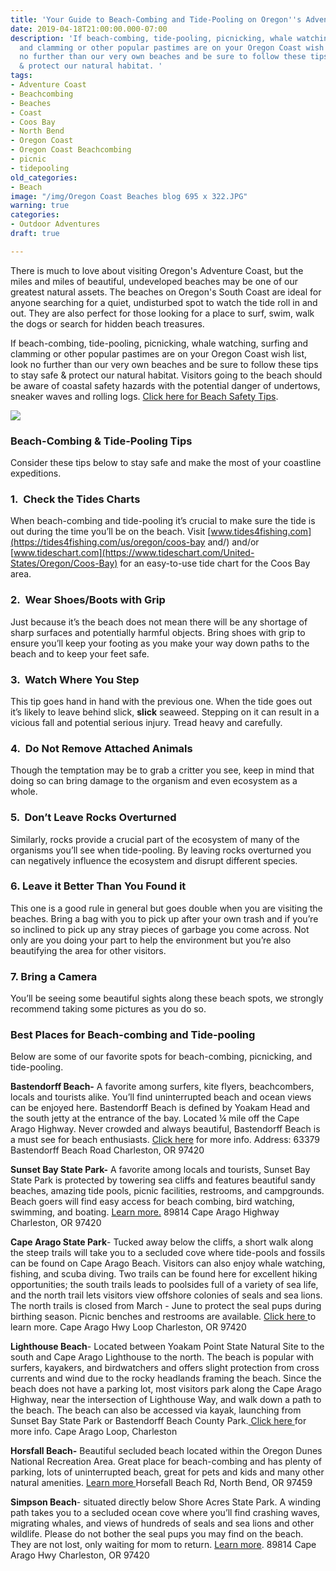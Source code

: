 ```yaml
---
title: 'Your Guide to Beach-Combing and Tide-Pooling on Oregon''s Adventure Coast '
date: 2019-04-18T21:00:00.000-07:00
description: 'If beach-combing, tide-pooling, picnicking, whale watching, surfing
  and clamming or other popular pastimes are on your Oregon Coast wish list, look
  no further than our very own beaches and be sure to follow these tips to stay safe
  & protect our natural habitat. '
tags:
- Adventure Coast
- Beachcombing
- Beaches
- Coast
- Coos Bay
- North Bend
- Oregon Coast
- Oregon Coast Beachcombing
- picnic
- tidepooling
old_categories:
- Beach
image: "/img/Oregon Coast Beaches blog 695 x 322.JPG"
warning: true
categories:
- Outdoor Adventures
draft: true

---
```

There is much to love about visiting Oregon's Adventure Coast, but the miles and miles of beautiful, undeveloped beaches may be one of our greatest natural assets. The beaches on Oregon's South Coast are ideal for anyone searching for a quiet, undisturbed spot to watch the tide roll in and out. They are also perfect for those looking for a place to surf, swim, walk the dogs or search for hidden beach treasures.

If beach-combing, tide-pooling, picnicking, whale watching, surfing and clamming or other popular pastimes are on your Oregon Coast wish list, look no further than our very own beaches and be sure to follow these tips to stay safe & protect our natural habitat. Visitors going to the beach should be aware of coastal safety hazards with the potential danger of undertows, sneaker waves and rolling logs. [Click here for Beach Safety Tips](https://oregonsadventurecoast.com/blog/eight-ways-to-stay-safe-on-the-beaches-along-the-oregon-coast/).

![](/img/beach-coming.jpg)

### **Beach-Combing & Tide-Pooling Tips**

Consider these tips below to stay safe and make the most of your coastline expeditions.

### **1.  Check the Tides Charts**

When beach-combing and tide-pooling it’s crucial to make sure the tide is out during the time you’ll be on the beach. Visit [www.tides4fishing.com](https://tides4fishing.com/us/oregon/coos-bay and/) and/or [www.tideschart.com](https://www.tideschart.com/United-States/Oregon/Coos-Bay) for an easy-to-use tide chart for the Coos Bay area.

### **2.  Wear Shoes/Boots with Grip**

Just because it’s the beach does not mean there will be any shortage of sharp surfaces and potentially harmful objects. Bring shoes with grip to ensure you’ll keep your footing as you make your way down paths to the beach and to keep your feet safe.

### **3.  Watch Where You Step**

This tip goes hand in hand with the previous one. When the tide goes out it’s likely to leave behind slick, **slick** seaweed. Stepping on it can result in a vicious fall and potential serious injury. Tread heavy and carefully.

### **4.  Do Not Remove Attached Animals**

Though the temptation may be to grab a critter you see, keep in mind that doing so can bring damage to the organism and even ecosystem as a whole.

### **5.  Don’t Leave Rocks Overturned**

Similarly, rocks provide a crucial part of the ecosystem of many of the organisms you’ll see when tide-pooling. By leaving rocks overturned you can negatively influence the ecosystem and disrupt different species.

### **6. Leave it Better Than You Found it**

This one is a good rule in general but goes double when you are visiting the beaches. Bring a bag with you to pick up after your own trash and if you’re so inclined to pick up any stray pieces of garbage you come across. Not only are you doing your part to help the environment but you’re also beautifying the area for other visitors.

### 7. Bring a Camera

You’ll be seeing some beautiful sights along these beach spots, we strongly recommend taking some pictures as you do so.

### **Best Places for Beach-combing and Tide-pooling**

Below are some of our favorite spots for beach-combing, picnicking, and tide-pooling.

**Bastendorff Beach-** A favorite among surfers, kite flyers, beachcombers, locals and tourists alike. You’ll find uninterrupted beach and ocean views can be enjoyed here. Bastendorff Beach is defined by Yoakam Head and the south jetty at the entrance of the bay. Located ¼ mile off the Cape Arago Highway. Never crowded and always beautiful, Bastendorff Beach is a must see for beach enthusiasts. [Click here](http://www.co.coos.or.us/departments/cooscountyparks/bastendorff.aspx ) for more info. Address: 63379 Bastendorff Beach Road Charleston, OR 97420

**Sunset Bay State Park-** A favorite among locals and tourists, Sunset Bay State Park is protected by towering sea cliffs and features beautiful sandy beaches, amazing tide pools, picnic facilities, restrooms, and campgrounds. Beach goers will find easy access for beach combing, bird watching, swimming, and boating. [Learn more.](https://oregonstateparks.org/index.cfm?do=parkPage.dsp_parkPage&parkId=70)  89814 Cape Arago Highway Charleston, OR 97420

**Cape Arago State Park**- Tucked away below the cliffs, a short walk along the steep trails will take you to a secluded cove where tide-pools and fossils can be found on Cape Arago Beach. Visitors can also enjoy whale watching, fishing, and scuba diving. Two trails can be found here for excellent hiking opportunities; the south trails leads to poolsides full of a variety of sea life, and the north trail lets visitors view offshore colonies of seals and sea lions. The north trails is closed from March - June to protect the seal pups during birthing season. Picnic benches and restrooms are available. [Click here ](https://oregonstateparks.org/index.cfm?do=parkPage.dsp_parkPage&parkId=66)to learn more. Cape Arago Hwy Loop Charleston, OR 97420

**Lighthouse Beach**- Located between Yoakam Point State Natural Site to the south and Cape Arago Lighthouse to the north. The beach is popular with surfers, kayakers, and birdwatchers and offers slight protection from cross currents and wind due to the rocky headlands framing the beach. Since the beach does not have a parking lot, most visitors park along the Cape Arago Highway, near the intersection of Lighthouse Way, and walk down a path to the beach. The beach can also be accessed via kayak, launching from Sunset Bay State Park or Bastendorff Beach County Park.[ Click here ](https://www.google.com/search?q=coos%20bay%20Lighthouse%20Beach&rlz=1CAPHYB_enUS827&oq=coos+bay+Lighthouse+Beach&aqs=chrome..69i57j0l2j69i64.5223j0j4&sourceid=chrome&ie=UTF-8&npsic=0&rflfq=1&rlha=0&rllag=43339874,-124371744,329&tbm=lcl&rldimm=14631497226017939902&phdesc=XWNf8THaiFs&ved=2ahUKEwiVjM-j9evhAhVJTt8KHd-fA48QvS4wAHoECAkQCQ&rldoc=1&tbs=lrf:!3sIAE,lf:1,lf_ui:1&rlst=f)for more info.
Cape Arago Loop, Charleston

**Horsfall Beach-** Beautiful secluded beach located within the Oregon Dunes National Recreation Area. Great place for beach-combing and has plenty of parking, lots of uninterrupted beach, great for pets and kids and many other natural amenities. [Learn more ](https://www.recreation.gov/camping/campgrounds/234267)
Horsefall Beach Rd, North Bend, OR 97459

**Simpson Beach**- situated directly below Shore Acres State Park. A winding path takes you to a secluded ocean cove where you’ll find crashing waves, migrating whales, and views of hundreds of seals and sea lions and other wildlife. Please do not bother the seal pups you may find on the beach. They are not lost, only waiting for mom to return. [Learn more](https://oregonstateparks.org/index.cfm?do=parkPage.dsp_parkPage&parkId=68). 89814 Cape Arago Hwy Charleston, OR 97420